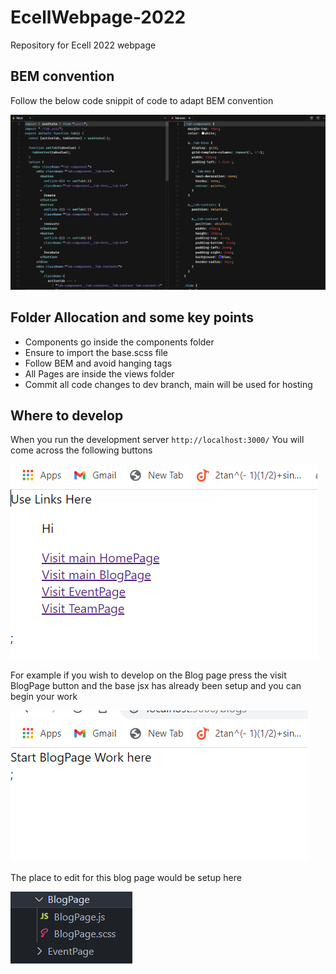 # EcellWebpage-2022
Repository for Ecell 2022 webpage

## BEM convention
Follow the below code snippit of code to adapt BEM convention

![code snippit](https://github.com/ECell-SNU/EcellWebpage-2022/blob/f48737c854f9b52bf0c41113e1d470d0961bc59d/src/ReadMEimages/cdsn.png)

## Folder Allocation and some key points
- Components go inside the components folder
- Ensure to import the base.scss file
- Follow BEM and avoid hanging tags
- All Pages are inside the views folder
- Commit all code changes to dev branch, main will be used for hosting

## Where to develop 
When you run the development server `http://localhost:3000/`
You will come across the following buttons 


![NavArea](https://github.com/ECell-SNU/EcellWebpage-2022/blob/dev/src/ReadMEimages/Nav%20area.png)


For example if you wish to develop on the Blog page press the visit BlogPage button and the base jsx has already been setup
and you can begin your work


![BlogArea](https://github.com/ECell-SNU/EcellWebpage-2022/blob/dev/src/ReadMEimages/Blog%20area.png)


The place to edit for this blog page would be setup here 


![EditArea](https://github.com/ECell-SNU/EcellWebpage-2022/blob/dev/src/ReadMEimages/Editarea.png)

